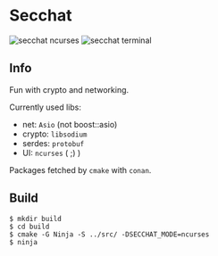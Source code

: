 # Secchat

![secchat ncurses](https://github.com/nottomw/secchat/actions/workflows/secchat-ncurses.yml/badge.svg)
![secchat terminal](https://github.com/nottomw/secchat/actions/workflows/secchat-terminal.yml/badge.svg)

## Info
Fun with crypto and networking.

Currently used libs:
- net: `Asio` (not boost::asio)
- crypto: `libsodium`
- serdes: `protobuf`
- UI: `ncurses` ( ;) )

Packages fetched by `cmake` with `conan`.

## Build
```
$ mkdir build
$ cd build
$ cmake -G Ninja -S ../src/ -DSECCHAT_MODE=ncurses
$ ninja
```
